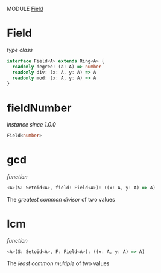 MODULE [Field](https://github.com/gcanti/fp-ts/blob/master/src/Field.ts)

# Field

_type class_

```ts
interface Field<A> extends Ring<A> {
  readonly degree: (a: A) => number
  readonly div: (x: A, y: A) => A
  readonly mod: (x: A, y: A) => A
}
```

# fieldNumber

_instance_
_since 1.0.0_

```ts
Field<number>
```

# gcd

_function_

```ts
<A>(S: Setoid<A>, field: Field<A>): ((x: A, y: A) => A)
```

The _greatest common divisor_ of two values

# lcm

_function_

```ts
<A>(S: Setoid<A>, F: Field<A>): ((x: A, y: A) => A)
```

The _least common multiple_ of two values
